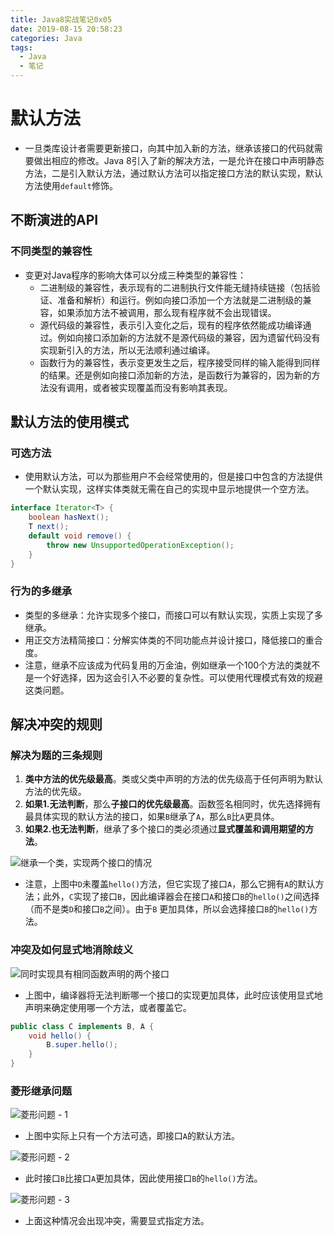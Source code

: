 ```yaml
---
title: Java8实战笔记0x05
date: 2019-08-15 20:58:23
categories: Java
tags:
  - Java
  - 笔记
---
```


# 默认方法

- 一旦类库设计者需要更新接口，向其中加入新的方法，继承该接口的代码就需要做出相应的修改。Java 8引入了新的解决方法，一是允许在接口中声明静态方法，二是引入默认方法，通过默认方法可以指定接口方法的默认实现，默认方法使用`default`修饰。

## 不断演进的API

### 不同类型的兼容性

- 变更对Java程序的影响大体可以分成三种类型的兼容性：
  - 二进制级的兼容性，表示现有的二进制执行文件能无缝持续链接（包括验证、准备和解析）和运行。例如向接口添加一个方法就是二进制级的兼容，如果添加方法不被调用，那么现有程序就不会出现错误。
  - 源代码级的兼容性，表示引入变化之后，现有的程序依然能成功编译通过。例如向接口添加新的方法就不是源代码级的兼容，因为遗留代码没有实现新引入的方法，所以无法顺利通过编译。
  - 函数行为的兼容性，表示变更发生之后，程序接受同样的输入能得到同样的结果。还是例如向接口添加新的方法，是函数行为兼容的，因为新的方法没有调用，或者被实现覆盖而没有影响其表现。

## 默认方法的使用模式

### 可选方法

- 使用默认方法，可以为那些用户不会经常使用的，但是接口中包含的方法提供一个默认实现，这样实体类就无需在自己的实现中显示地提供一个空方法。

```java
interface Iterator<T> {
    boolean hasNext();
    T next();
    default void remove() {
        throw new UnsupportedOperationException();
    }
}
```

### 行为的多继承

- 类型的多继承：允许实现多个接口，而接口可以有默认实现，实质上实现了多继承。
- 用正交方法精简接口：分解实体类的不同功能点并设计接口，降低接口的重合度。
- 注意，继承不应该成为代码复用的万金油，例如继承一个100个方法的类就不是一个好选择，因为这会引入不必要的复杂性。可以使用代理模式有效的规避这类问题。

## 解决冲突的规则

### 解决为题的三条规则

1. **类中方法的优先级最高**。类或父类中声明的方法的优先级高于任何声明为默认方法的优先级。
2. **如果1.无法判断**，那么**子接口的优先级最高**。函数签名相同时，优先选择拥有最具体实现的默认方法的接口，如果`B`继承了`A`，那么`B`比`A`更具体。
3. **如果2.也无法判断**，继承了多个接口的类必须通过**显式覆盖和调用期望的方法**。

![继承一个类，实现两个接口的情况](/images/2019-08-17_101549.png)

- 注意，上图中`D`未覆盖`hello()`方法，但它实现了接口`A`，那么它拥有`A`的默认方法；此外，`C`实现了接口`B`，因此编译器会在接口`A`和接口`B`的`hello()`之间选择（而不是类`D`和接口`B`之间）。由于`B` 更加具体，所以会选择接口`B`的`hello()`方法。

### 冲突及如何显式地消除歧义

![同时实现具有相同函数声明的两个接口](/images/2019-08-17_103001.png)

- 上图中，编译器将无法判断哪一个接口的实现更加具体，此时应该使用显式地声明来确定使用哪一个方法，或者覆盖它。

```java
public class C implements B, A {
    void hello() {
        B.super.hello();
    }
}
```

### 菱形继承问题

![菱形问题 - 1](/images/2019-08-17_103749.png)

- 上图中实际上只有一个方法可选，即接口`A`的默认方法。

![菱形问题 - 2](/images/2019-08-17_104018.png)

- 此时接口`B`比接口`A`更加具体，因此使用接口`B`的`hello()`方法。

![菱形问题 - 3](/images/2019-08-17_104325.png)

- 上面这种情况会出现冲突，需要显式指定方法。